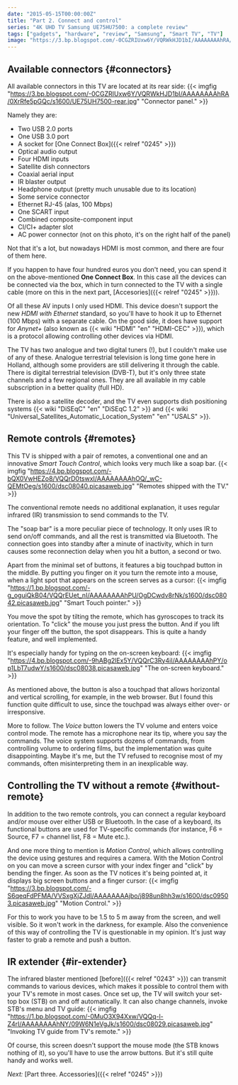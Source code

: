 ```yaml
---
date: "2015-05-15T00:00:00Z"
title: "Part 2. Connect and control"
series: "4K UHD TV Samsung UE75HU7500: a complete review"
tags: ["gadgets", "hardware", "review", "Samsung", "Smart TV", "TV"]
image: "https://3.bp.blogspot.com/-0CGZRIUxw6Y/VQRWkHJD1bI/AAAAAAAAhRA/0XrRfe5pGQc/s1600/UE75UH7500-rear.jpg"
---
```


## Available connectors {#connectors}

All available connectors in this TV are located at its rear side:
{{< imgfig "https://3.bp.blogspot.com/-0CGZRIUxw6Y/VQRWkHJD1bI/AAAAAAAAhRA/0XrRfe5pGQc/s1600/UE75UH7500-rear.jpg" "Connector panel." >}}

Namely they are:

<!--more-->

* Two USB 2.0 ports
* One USB 3.0 port
* A socket for [One Connect Box]({{< relref "0245" >}})
* Optical audio output
* Four HDMI inputs
* Satellite dish connectors
* Coaxial aerial input
* IR blaster output
* Headphone output (pretty much unusable due to its location)
* Some service connector
* Ethernet RJ-45 (alas, 100 Mbps)
* One SCART input
* Combined composite-component input
* CI/CI+ adapter slot
* AC power connector (not on this photo, it's on the right half of the panel)

Not that it's a lot, but nowadays HDMI is most common, and there are four of them here.

If you happen to have four hundred euros you don't need, you can spend it on the above-mentioned **One Connect Box**. In this case all the devices can be connected via the box, which in turn connected to the TV with a single cable (more on this in the next part, [Accesories]({{< relref "0245" >}})).

Of all these AV inputs I only used HDMI. This device doesn't support the new *HDMI with Ethernet* standard, so you'll have to hook it up to Ethernet (100 Mbps) with a separate cable. On the good side, it does have support for *Anynet+* (also known as {{< wiki "HDMI" "en" "HDMI-CEC" >}}), which is a protocol allowing controlling other devices via HDMI.

The TV has two analogue and two digital tuners (!), but I couldn't make use of any of these. Analogue terrestrial television is long time gone here in Holland, although some providers are still delivering it through the cable. There is digital terrestrial television (DVB-T), but it's only three state channels and a few regional ones. They are all available in my cable subscription in a better quality (full HD).

There is also a satellite decoder, and the TV even supports dish positioning systems {{< wiki "DiSEqC" "en" "DiSEqC 1.2" >}} and {{< wiki "Universal_Satellites_Automatic_Location_System" "en" "USALS" >}}.

## Remote controls {#remotes}

This TV is shipped with a pair of remotes, a conventional one and an innovative *Smart Touch Control*, which looks very much like a soap bar.
{{< imgfig "https://4.bp.blogspot.com/-bQX0VwHEZo8/VQQrD0tswxI/AAAAAAAAhOQ/_wC-QEMtOeg/s1600/dsc08040.picasaweb.jpg" "Remotes shipped with the TV." >}}

The conventional remote needs no additional explanation, it uses regular infrared (IR) transmission to send commands to the TV.

The "soap bar" is a more peculiar piece of technology. It only uses IR to send on/off commands, and all the rest is transmitted via Bluetooth. The connection goes into standby after a minute of inactivity, which in turn causes some reconnection delay when you hit a button, a second or two.

Apart from the minimal set of buttons, it features a big touchpad button in the middle. By putting you finger on it you turn the remote into a mouse, when a light spot that appears on the screen serves as a cursor:
{{< imgfig "https://1.bp.blogspot.com/-g_oguiQkB04/VQQrEUet_nI/AAAAAAAAhPU/OgDCwdv8rNk/s1600/dsc08042.picasaweb.jpg" "Smart Touch pointer." >}}

You move the spot by tilting the remote, which has gyroscopes to track its orientation. To "click" the mouse you just press the button. And if you lift your finger off the button, the spot disappears. This is quite a handy feature, and well implemented.

It's especially handy for typing on the on-screen keyboard:
{{< imgfig "https://4.bp.blogspot.com/-9hABg2lEx5Y/VQQrC3Ry4iI/AAAAAAAAhPY/op1LbT7udwY/s1600/dsc08038.picasaweb.jpg" "The on-screen keyboard." >}}

As mentioned above, the button is also a touchpad that allows horizontal and vertical scrolling, for example, in the web browser. But I found this function quite difficult to use, since the touchpad was always either over- or irresponsive.

More to follow. The *Voice* button lowers the TV volume and enters voice control mode. The remote has a microphone near its tip, where you say the commands. The voice system supports dozens of commands, from controlling volume to ordering films, but the implementation was quite disappointing. Maybe it's me, but the TV refused to recognise most of my commands, often misinterpreting them in an inexplicable way.

## Controlling the TV without a remote {#without-remote}

In addition to the two remote controls, you can connect a regular keyboard and/or mouse over either USB or Bluetooth. In the case of a keyboard, its functional buttons are used for TV-specific commands (for instance, F6 = Source, F7 = channel list, F8 = Mute etc.).

And one more thing to mention is *Motion Control*, which allows controlling the device using gestures and requires a camera. With the Motion Control on you can move a screen cursor with your index finger and "click" by bending the finger. As soon as the TV notices it's being pointed at, it displays big screen buttons and a finger cursor:
{{< imgfig "https://3.bp.blogspot.com/-S6qeqFdPFMA/VVSxgXjZJdI/AAAAAAAAjbo/j898un8hh3w/s1600/dsc09503.picasaweb.jpg" "Motion Control." >}}

For this to work you have to be 1.5 to 5 m away from the screen, and well visible. So it won't work in the darkness, for example. Also the convenience of this way of controlling the TV is questionable in my opinion. It's just way faster to grab a remote and push a button.

## IR extender {#ir-extender}

The infrared blaster mentioned [before]({{< relref "0243" >}}) can transmit commands to various devices, which makes it possible to control them with your TV's remote in most cases. Once set up, the TV will switch your set-top box (STB) on and off automatically. It can also change channels, invoke STB's menu and TV guide:
{{< imgfig "https://1.bp.blogspot.com/-0MuO3X94Xxw/VQQq-l-Z4rI/AAAAAAAAhNY/09W6N1eVgJk/s1600/dsc08029.picasaweb.jpg" "Invoking TV guide from TV's remote." >}}

Of course, this screen doesn't support the mouse mode (the STB knows nothing of it), so you'll have to use the arrow buttons. But it's still quite handy and works well.

*Next:* [Part three. Accessories]({{< relref "0245" >}})
